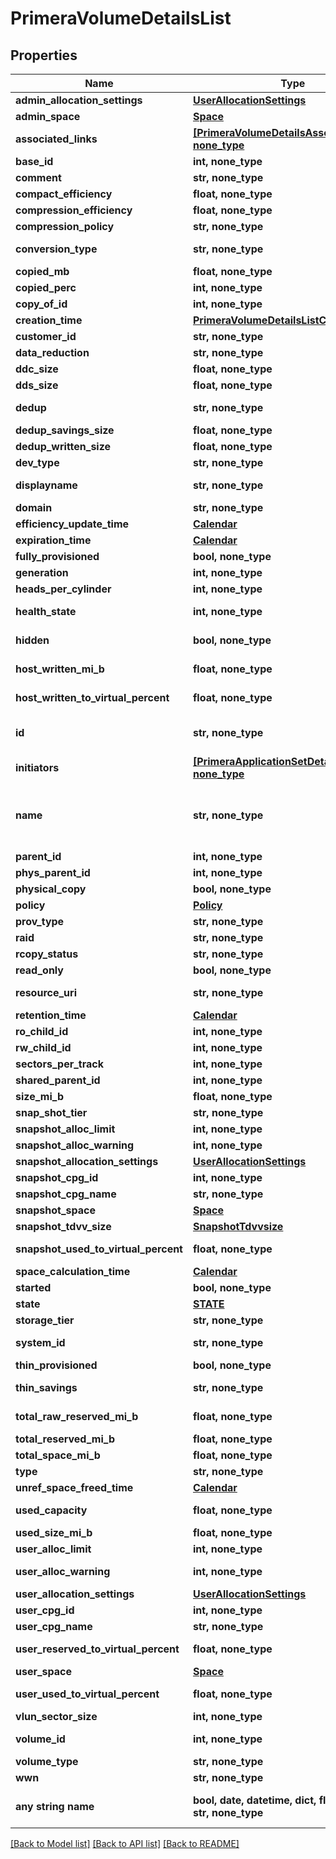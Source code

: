 # PrimeraVolumeDetailsList


## Properties
Name | Type | Description | Notes
------------ | ------------- | ------------- | -------------
**admin_allocation_settings** | [**UserAllocationSettings**](UserAllocationSettings.md) |  | [optional] 
**admin_space** | [**Space**](Space.md) |  | [optional] 
**associated_links** | [**[PrimeraVolumeDetailsAssociatedLinks], none_type**](PrimeraVolumeDetailsAssociatedLinks.md) | Associated Links | [optional] 
**base_id** | **int, none_type** | snapshot Tdvv Size | [optional] 
**comment** | **str, none_type** | Comments | [optional] 
**compact_efficiency** | **float, none_type** | Compact Efficiency | [optional] 
**compression_efficiency** | **float, none_type** | Compression Efficiency | [optional] 
**compression_policy** | **str, none_type** | Compression Policy | [optional] 
**conversion_type** | **str, none_type** | Conversion Type of Volume | [optional] 
**copied_mb** | **float, none_type** | Copied MB | [optional] 
**copied_perc** | **int, none_type** | Copied Perecentage | [optional] 
**copy_of_id** | **int, none_type** | Copy of Id | [optional] 
**creation_time** | [**PrimeraVolumeDetailsListCreationTime**](PrimeraVolumeDetailsListCreationTime.md) |  | [optional] 
**customer_id** | **str, none_type** | customerId | [optional] 
**data_reduction** | **str, none_type** | Data Reduction type | [optional] 
**ddc_size** | **float, none_type** |  | [optional] 
**dds_size** | **float, none_type** |  | [optional] 
**dedup** | **str, none_type** | Field to indicate Dedup status | [optional] 
**dedup_savings_size** | **float, none_type** |  | [optional] 
**dedup_written_size** | **float, none_type** |  | [optional] 
**dev_type** | **str, none_type** | Device Type &#x60;Filter&#x60; | [optional] 
**displayname** | **str, none_type** | Display name of the volume | [optional] 
**domain** | **str, none_type** | Domain of the volume | [optional] 
**efficiency_update_time** | [**Calendar**](Calendar.md) |  | [optional] 
**expiration_time** | [**Calendar**](Calendar.md) |  | [optional] 
**fully_provisioned** | **bool, none_type** |  | [optional] 
**generation** | **int, none_type** | generation &#x60;Filter, Sort&#x60; | [optional] 
**heads_per_cylinder** | **int, none_type** | Heads per Cylinder | [optional] 
**health_state** | **int, none_type** | Health status of the Volume. &#x60;Filter, Sort&#x60; | [optional] 
**hidden** | **bool, none_type** | Flag to know if the Volume is hidden or not | [optional] 
**host_written_mi_b** | **float, none_type** | Host written data size in MiB. &#x60;Filter, Sort&#x60; | [optional] 
**host_written_to_virtual_percent** | **float, none_type** | Host written to virtual percent | [optional] 
**id** | **str, none_type** | UUID string uniquely identifying the storage system object. &#x60;Filter&#x60; | [optional] 
**initiators** | [**[PrimeraApplicationSetDetailsInitiators], none_type**](PrimeraApplicationSetDetailsInitiators.md) | Initiator details | [optional] 
**name** | **str, none_type** | A user friendly name to identify the storage system volume (resourceName). &#x60;Filter, Sort&#x60; | [optional] 
**parent_id** | **int, none_type** | Parent Id &#x60;Filter&#x60; | [optional] 
**phys_parent_id** | **int, none_type** | physical Parent Id | [optional] 
**physical_copy** | **bool, none_type** |  | [optional] 
**policy** | [**Policy**](Policy.md) |  | [optional] 
**prov_type** | **str, none_type** |  | [optional] 
**raid** | **str, none_type** | Raid | [optional] 
**rcopy_status** | **str, none_type** | RemoteCopy Status | [optional] 
**read_only** | **bool, none_type** |  | [optional] 
**resource_uri** | **str, none_type** | resourceUri for detailed volume object | [optional] 
**retention_time** | [**Calendar**](Calendar.md) |  | [optional] 
**ro_child_id** | **int, none_type** | RO child id | [optional] 
**rw_child_id** | **int, none_type** |  | [optional] 
**sectors_per_track** | **int, none_type** | Sector per Track | [optional] 
**shared_parent_id** | **int, none_type** | Shared Parent Id | [optional] 
**size_mi_b** | **float, none_type** | Size in MiB &#x60;Filter, Sort&#x60; | [optional] 
**snap_shot_tier** | **str, none_type** | Snapshot Tier | [optional] 
**snapshot_alloc_limit** | **int, none_type** | Snapshot alloc limit | [optional] 
**snapshot_alloc_warning** | **int, none_type** | Snapshot alloc Warning | [optional] 
**snapshot_allocation_settings** | [**UserAllocationSettings**](UserAllocationSettings.md) |  | [optional] 
**snapshot_cpg_id** | **int, none_type** | Snapshot CPG Id | [optional] 
**snapshot_cpg_name** | **str, none_type** | Snapshot CPG name | [optional] 
**snapshot_space** | [**Space**](Space.md) |  | [optional] 
**snapshot_tdvv_size** | [**SnapshotTdvvsize**](SnapshotTdvvsize.md) |  | [optional] 
**snapshot_used_to_virtual_percent** | **float, none_type** | Snapshot used to virtual percent | [optional] 
**space_calculation_time** | [**Calendar**](Calendar.md) |  | [optional] 
**started** | **bool, none_type** |  | [optional] 
**state** | [**STATE**](STATE.md) |  | [optional] 
**storage_tier** | **str, none_type** | Storage Tier | [optional] 
**system_id** | **str, none_type** | SystemUid/serialNumber of the array. | [optional] 
**thin_provisioned** | **bool, none_type** |  | [optional] 
**thin_savings** | **str, none_type** | Thin savings for the detailed volume object | [optional] 
**total_raw_reserved_mi_b** | **float, none_type** | Total Raw Reserved Space in MiB | [optional] 
**total_reserved_mi_b** | **float, none_type** | Description | [optional] 
**total_space_mi_b** | **float, none_type** | Total Space in MiB | [optional] 
**type** | **str, none_type** | type | [optional] 
**unref_space_freed_time** | [**Calendar**](Calendar.md) |  | [optional] 
**used_capacity** | **float, none_type** | Used volume capacity. &#x60;Filter, Sort&#x60; | [optional] 
**used_size_mi_b** | **float, none_type** | Used Size in MiB | [optional] 
**user_alloc_limit** | **int, none_type** | User alloc limit | [optional] 
**user_alloc_warning** | **int, none_type** | User alloc space limit warning | [optional] 
**user_allocation_settings** | [**UserAllocationSettings**](UserAllocationSettings.md) |  | [optional] 
**user_cpg_id** | **int, none_type** | User CPG Id &#x60;Filter&#x60; | [optional] 
**user_cpg_name** | **str, none_type** | User CPG Name | [optional] 
**user_reserved_to_virtual_percent** | **float, none_type** | User reseved to virtual percent | [optional] 
**user_space** | [**Space**](Space.md) |  | [optional] 
**user_used_to_virtual_percent** | **float, none_type** | User used to virtual percent | [optional] 
**vlun_sector_size** | **int, none_type** | VLUN sector size | [optional] 
**volume_id** | **int, none_type** | Numeric ID of the resource | [optional] 
**volume_type** | **str, none_type** | VV Type | [optional] 
**wwn** | **str, none_type** | Volume wwn. &#x60;Filter&#x60; | [optional] 
**any string name** | **bool, date, datetime, dict, float, int, list, str, none_type** | any string name can be used but the value must be the correct type | [optional]

[[Back to Model list]](../README.md#documentation-for-models) [[Back to API list]](../README.md#documentation-for-api-endpoints) [[Back to README]](../README.md)


